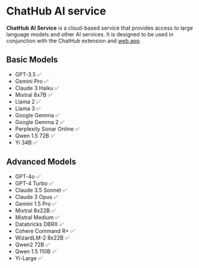 # ChatHub AI service

**ChatHub AI Service** is a cloud-based service that provides access to large language models and other AI services. It is designed to be used in conjunction with the ChatHub extension and [web app](https://app.chathub.gg).

## Basic Models

- GPT-3.5 ✅
- Gemini Pro ✅
- Claude 3 Haiku ✅
- Mixtral 8x7B ✅
- Llama 2 ✅
- Llama 3 ✅
- Google Gemma ✅
- Google Gemma 2 ✅
- Perplexity Sonar Online ✅
- Qwen 1.5 72B ✅
- Yi 34B ✅

## Advanced Models

- GPT-4o ✅
- GPT-4 Turbo ✅
- Claude 3.5 Sonnet ✅
- Claude 3 Opus ✅
- Gemini 1.5 Pro ✅
- Mixtral 8x22B ✅
- Mistral Medium ✅
- Databricks DBRX ✅
- Cohere Command R+ ✅
- WizardLM-2 8x22B ✅
- Qwen2 72B ✅
- Qwen 1.5 110B ✅
- Yi-Large ✅
